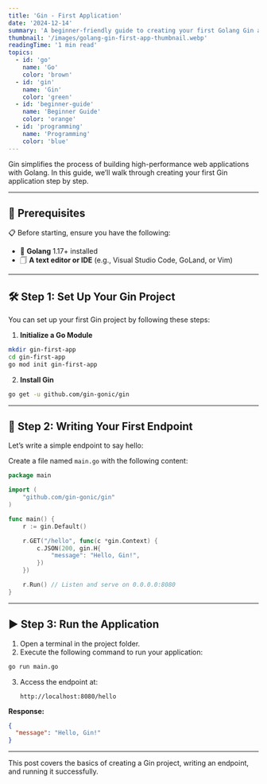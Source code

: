 ```yaml
---
title: 'Gin - First Application'
date: '2024-12-14'
summary: 'A beginner-friendly guide to creating your first Golang Gin application from scratch. Learn the basics and start your journey with Gin.'
thumbnail: '/images/golang-gin-first-app-thumbnail.webp'
readingTime: '1 min read'
topics:
  - id: 'go'
    name: 'Go'
    color: 'brown'
  - id: 'gin'
    name: 'Gin'
    color: 'green'
  - id: 'beginner-guide'
    name: 'Beginner Guide'
    color: 'orange'
  - id: 'programming'
    name: 'Programming'
    color: 'blue'
---
```


Gin simplifies the process of building high-performance web applications with Golang. In this guide, we’ll walk through creating your first Gin application step by step.

---

## 🌟 Prerequisites

📋 Before starting, ensure you have the following:

- 🔧 **Golang** 1.17+ installed
- 🗍 **A text editor or IDE** (e.g., Visual Studio Code, GoLand, or Vim)

---

## 🛠️ Step 1: Set Up Your Gin Project

You can set up your first Gin project by following these steps:

1. **Initialize a Go Module**

```bash
mkdir gin-first-app
cd gin-first-app
go mod init gin-first-app
```

2. **Install Gin**

```bash
go get -u github.com/gin-gonic/gin
```

---

## 📖 Step 2: Writing Your First Endpoint

Let’s write a simple endpoint to say hello:

Create a file named `main.go` with the following content:

```go
package main

import (
	"github.com/gin-gonic/gin"
)

func main() {
	r := gin.Default()

	r.GET("/hello", func(c *gin.Context) {
		c.JSON(200, gin.H{
			"message": "Hello, Gin!",
		})
	})

	r.Run() // Listen and serve on 0.0.0.0:8080
}
```

---

## ▶️ Step 3: Run the Application

1. Open a terminal in the project folder.
2. Execute the following command to run your application:

```bash
go run main.go
```

3. Access the endpoint at:
   ```
   http://localhost:8080/hello
   ```

**Response:**

```json
{
  "message": "Hello, Gin!"
}
```

---

This post covers the basics of creating a Gin project, writing an endpoint, and running it successfully.
